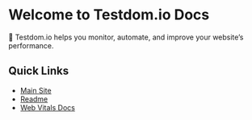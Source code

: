 # Welcome to Testdom.io Docs

🚀 Testdom.io helps you monitor, automate, and improve your website’s performance.

## Quick Links

- [Main Site](https://testdom.io)
- [Readme](https://github.com/testdom-io/testdom-info#readme)
- [Web Vitals Docs](https://testdom.io/webvitals/web-vitals)
